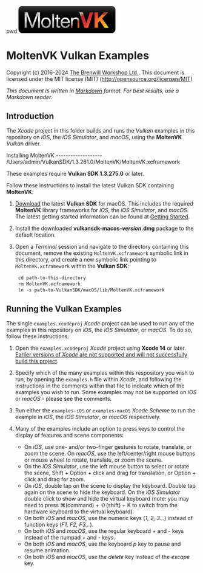 pwd
<a class="site-logo" href="https://www.moltengl.com/moltenvk/" title="MoltenVK">
	<img src="images/MoltenVK-Logo-Banner.png" alt="MoltenVK Home" style="width:256px;height:auto">
</a>

# MoltenVK Vulkan Examples

Copyright (c) 2016-2024 [The Brenwill Workshop Ltd.](http://www.brenwill.com).
This document is licensed under the MIT license (MIT) (http://opensource.org/licenses/MIT)

*This document is written in [Markdown](http://en.wikipedia.org/wiki/Markdown) format.
For best results, use a Markdown reader.*


<a name="intro"></a>

Introduction
------------

The *Xcode* project in this folder builds and runs the *Vulkan* examples in this
repository on *iOS*, the *iOS Simulator*, and *macOS*, using the **MoltenVK** *Vulkan* driver.



<a name="installing-moltenvk"></a>

Installing MoltenVK
-------------------  /Users/admin/VulkanSDK/1.3.261.0/MoltenVK/MoltenVK.xcframework

These examples require **Vulkan SDK 1.3.275.0** or later.

Follow these instructions to install the latest Vulkan SDK containing **MoltenVK**:

1. [Download](https://sdk.lunarg.com/sdk/download/latest/mac/vulkan_sdk.dmg) the latest
   **Vulkan SDK** for macOS.  This includes the required **MoltenVK** library frameworks
   for *iOS*, the *iOS Simulator*, and *macOS*.  The latest getting started information can be found at [Getting Started](https://vulkan.lunarg.com/doc/sdk/latest/mac/getting_started.html).

2. Install the downloaded **vulkansdk-macos-*version*.dmg** package to the default location.

3. Open a *Terminal* session and navigate to the directory containing this document,
   remove the existing `MoltenVK.xcframework` symbolic link in this directory, and create
   a new symbolic link pointing to `MoltenVK.xcframework` within the **Vulkan SDK**:

   		cd path-to-this-directory
		rm MoltenVK.xcframework
		ln -s path-to-VulkanSDK/macOS/lib/MoltenVK.xcframework

<a name="running-examples"></a>

Running the Vulkan Examples
---------------------------

The single `examples.xcodeproj` *Xcode* project can be used to run any of the examples
in this repository on *iOS*, the *iOS Simulator*, or *macOS*. To do so, follow these instructions:

1. Open the `examples.xcodeproj` *Xcode* project using **Xcode 14** or later.  <ins>Earlier versions of *Xcode* are not supported and will not successfully build this project</ins>.

2. Specify which of the many examples within this respository you wish to run, by opening
   the `examples.h` file within *Xcode*, and following the instructions in the comments
   within that file to indicate which of the examples you wish to run. Some examples may not be supported on *iOS* or *macOS* - please see the comments.

3. Run either the `examples-iOS` or `examples-macOS` *Xcode Scheme* to run the example in *iOS*, the *iOS Simulator*, or *macOS* respectively.

4. Many of the examples include an option to press keys to control the display of features
   and scene components:

   - On *iOS*, use one- and/or two-finger gestures to rotate, translate, or zoom the scene. On *macOS*, use the left/center/right mouse buttons or mouse wheel to rotate, translate, or zoom the scene.
   - On the *iOS Simulator*, use the left mouse button to select or rotate the scene, Shift + Option + click and drag for translation, or Option + click and drag for zoom.
   - On *iOS*, double tap on the scene to display the keyboard. Double tap again on the scene to hide the keyboard.  On the *iOS Simulator* double click to show and hide the virtual keyboard (note: you may need to press ⌘(command) + ⇧(shift) + K to switch from the hardware keyboard to the virtual keyboard).
   - On both *iOS* and *macOS*, use the numeric keys (*1, 2, 3...*) instead of function keys (*F1, F2, F3...*).
   - On both *iOS* and *macOS*, use the regular keyboard *+* and *-* keys instead of the numpad *+* and *-* keys.
   - On both *iOS* and *macOS*, use the keyboard *p* key to pause and resume animation.
   - On both *iOS* and *macOS*, use the *delete* key instead of the *escape* key.

